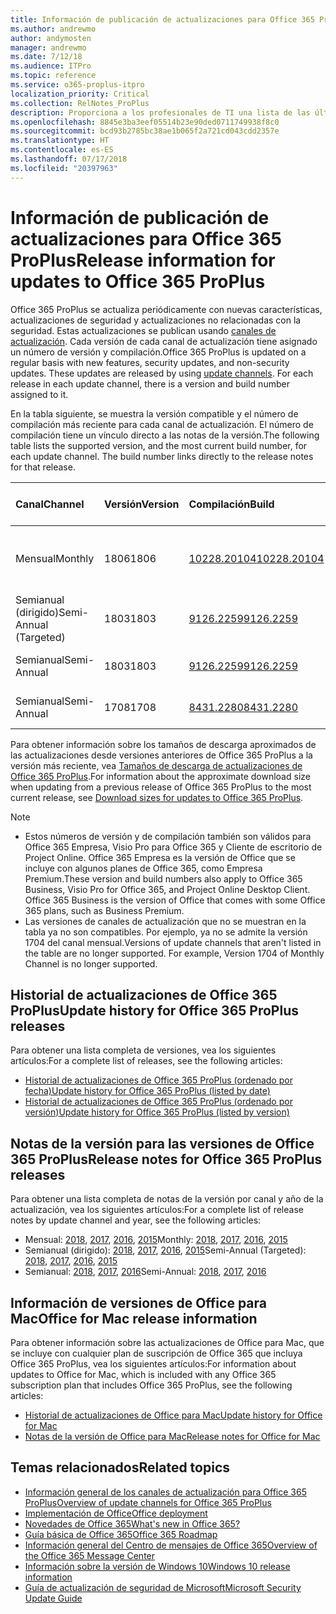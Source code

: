 ```yaml
---
title: Información de publicación de actualizaciones para Office 365 ProPlus
ms.author: andrewmo
author: andymosten
manager: andrewmo
ms.date: 7/12/18
ms.audience: ITPro
ms.topic: reference
ms.service: o365-proplus-itpro
localization_priority: Critical
ms.collection: RelNotes_ProPlus
description: Proporciona a los profesionales de TI una lista de las últimas versiones de Office 365 ProPlus para cada canal de actualización y vínculos a notas de la versión y el historial de actualizaciones.
ms.openlocfilehash: 8845e3ba3eef05514b23e90ded0711749938f8c0
ms.sourcegitcommit: bcd93b2785bc38ae1b065f2a721cd043cdd2357e
ms.translationtype: HT
ms.contentlocale: es-ES
ms.lasthandoff: 07/17/2018
ms.locfileid: "20397963"
---
```

# <a name="release-information-for-updates-to-office-365-proplus"></a><span data-ttu-id="aadf1-103">Información de publicación de actualizaciones para Office 365 ProPlus</span><span class="sxs-lookup"><span data-stu-id="aadf1-103">Release information for updates to Office 365 ProPlus</span></span>

<span data-ttu-id="aadf1-p101">Office 365 ProPlus se actualiza periódicamente con nuevas características, actualizaciones de seguridad y actualizaciones no relacionadas con la seguridad. Estas actualizaciones se publican usando [canales de actualización](https://docs.microsoft.com/deployoffice/overview-of-update-channels-for-office-365-proplus). Cada versión de cada canal de actualización tiene asignado un número de versión y compilación.</span><span class="sxs-lookup"><span data-stu-id="aadf1-p101">Office 365 ProPlus is updated on a regular basis with new features, security updates, and non-security updates. These updates are released by using [update channels](https://docs.microsoft.com/deployoffice/overview-of-update-channels-for-office-365-proplus). For each release in each update channel, there is a version and build number assigned to it.</span></span> 

<span data-ttu-id="aadf1-p102">En la tabla siguiente, se muestra la versión compatible y el número de compilación más reciente para cada canal de actualización. El número de compilación tiene un vínculo directo a las notas de la versión.</span><span class="sxs-lookup"><span data-stu-id="aadf1-p102">The following table lists the supported version, and the most current build number, for each update channel. The build number links directly to the release notes for that release.</span></span> 

  
|<span data-ttu-id="aadf1-109">**Canal**</span><span class="sxs-lookup"><span data-stu-id="aadf1-109">**Channel**</span></span>|<span data-ttu-id="aadf1-110">**Versión**</span><span class="sxs-lookup"><span data-stu-id="aadf1-110">**Version**</span></span>|<span data-ttu-id="aadf1-111">**Compilación**</span><span class="sxs-lookup"><span data-stu-id="aadf1-111">**Build**</span></span>|<span data-ttu-id="aadf1-112">**Fecha de publicación**</span><span class="sxs-lookup"><span data-stu-id="aadf1-112">**Release date**</span></span>|<span data-ttu-id="aadf1-113">**Versión actual hasta**</span><span class="sxs-lookup"><span data-stu-id="aadf1-113">**Current version until**</span></span>|
|:-----|:-----|:-----|:-----|:-----|
|<span data-ttu-id="aadf1-114">Mensual</span><span class="sxs-lookup"><span data-stu-id="aadf1-114">Monthly</span></span>  <br/> |<span data-ttu-id="aadf1-115">1806</span><span class="sxs-lookup"><span data-stu-id="aadf1-115">1806</span></span>  <br/> |[<span data-ttu-id="aadf1-116">10228.20104</span><span class="sxs-lookup"><span data-stu-id="aadf1-116">10228.20104</span></span>](monthly-channel-2018.md#version-1806-july-10)  <br/> | <span data-ttu-id="aadf1-117">10 de julio de 2018</span><span class="sxs-lookup"><span data-stu-id="aadf1-117">July 10, 2018</span></span>  <br/> |<span data-ttu-id="aadf1-118">Se ha publicado la versión 1807</span><span class="sxs-lookup"><span data-stu-id="aadf1-118">Version 1807 is released</span></span> <br/>|
|<span data-ttu-id="aadf1-119">Semianual (dirigido)</span><span class="sxs-lookup"><span data-stu-id="aadf1-119">Semi-Annual (Targeted)</span></span>  <br/> |<span data-ttu-id="aadf1-120">1803</span><span class="sxs-lookup"><span data-stu-id="aadf1-120">1803</span></span>  <br/> |[<span data-ttu-id="aadf1-121">9126.2259</span><span class="sxs-lookup"><span data-stu-id="aadf1-121">9126.2259</span></span>](semi-annual-channel-targeted-2018.md#version-1803-july-10)  <br/> | <span data-ttu-id="aadf1-122">10 de julio de 2018</span><span class="sxs-lookup"><span data-stu-id="aadf1-122">July 10, 2018</span></span>  <br/> |<span data-ttu-id="aadf1-123">11 de septiembre de 2018</span><span class="sxs-lookup"><span data-stu-id="aadf1-123">September 11, 2018</span></span> <br/>|
|<span data-ttu-id="aadf1-124">Semianual</span><span class="sxs-lookup"><span data-stu-id="aadf1-124">Semi-Annual</span></span> <br/> |<span data-ttu-id="aadf1-125">1803</span><span class="sxs-lookup"><span data-stu-id="aadf1-125">1803</span></span>  <br/> | [<span data-ttu-id="aadf1-126">9126.2259</span><span class="sxs-lookup"><span data-stu-id="aadf1-126">9126.2259</span></span>](semi-annual-channel-2018.md#version-1803-july-10) <br/> |<span data-ttu-id="aadf1-127">10 de julio de 2018</span><span class="sxs-lookup"><span data-stu-id="aadf1-127">July 10, 2018</span></span>  <br/> |<span data-ttu-id="aadf1-128">8 de enero de 2019</span><span class="sxs-lookup"><span data-stu-id="aadf1-128">January 8, 2019</span></span> <br/>|
|<span data-ttu-id="aadf1-129">Semianual</span><span class="sxs-lookup"><span data-stu-id="aadf1-129">Semi-Annual</span></span> <br/> |<span data-ttu-id="aadf1-130">1708</span><span class="sxs-lookup"><span data-stu-id="aadf1-130">1708</span></span>  <br/> |[<span data-ttu-id="aadf1-131">8431.2280</span><span class="sxs-lookup"><span data-stu-id="aadf1-131">8431.2280</span></span>](semi-annual-channel-2018.md#version-1708-july-10)  <br/> | <span data-ttu-id="aadf1-132">10 de julio de 2018</span><span class="sxs-lookup"><span data-stu-id="aadf1-132">July 10, 2018</span></span>  <br/> |<span data-ttu-id="aadf1-133">12 de marzo de 2019</span><span class="sxs-lookup"><span data-stu-id="aadf1-133">March 12, 2019</span></span> <br/>|

<span data-ttu-id="aadf1-134">Para obtener información sobre los tamaños de descarga aproximados de las actualizaciones desde versiones anteriores de Office 365 ProPlus a la versión más reciente, vea [Tamaños de descarga de actualizaciones de Office 365 ProPlus](download-sizes-office365-proplus-updates.md).</span><span class="sxs-lookup"><span data-stu-id="aadf1-134">For information about the approximate download size when updating from a previous release of Office 365 ProPlus to the most current release, see [Download sizes for updates to Office 365 ProPlus](download-sizes-office365-proplus-updates.md).</span></span>

> [!NOTE]
> - <span data-ttu-id="aadf1-p103">Estos números de versión y de compilación también son válidos para Office 365 Empresa, Visio Pro para Office 365 y Cliente de escritorio de Project Online. Office 365 Empresa es la versión de Office que se incluye con algunos planes de Office 365, como Empresa Premium.</span><span class="sxs-lookup"><span data-stu-id="aadf1-p103">These version and build numbers also apply to Office 365 Business, Visio Pro for Office 365, and Project Online Desktop Client. Office 365 Business is the version of Office that comes with some Office 365 plans, such as Business Premium.</span></span>
> - <span data-ttu-id="aadf1-p104">Las versiones de canales de actualización que no se muestran en la tabla ya no son compatibles. Por ejemplo, ya no se admite la versión 1704 del canal mensual.</span><span class="sxs-lookup"><span data-stu-id="aadf1-p104">Versions of update channels that aren't listed in the table are no longer supported. For example, Version 1704 of Monthly Channel is no longer supported.</span></span> 


## <a name="update-history-for-office-365-proplus-releases"></a><span data-ttu-id="aadf1-139">Historial de actualizaciones de Office 365 ProPlus</span><span class="sxs-lookup"><span data-stu-id="aadf1-139">Update history for Office 365 ProPlus releases</span></span>

<span data-ttu-id="aadf1-140">Para obtener una lista completa de versiones, vea los siguientes artículos:</span><span class="sxs-lookup"><span data-stu-id="aadf1-140">For a complete list of releases, see the following articles:</span></span>
 - [<span data-ttu-id="aadf1-141">Historial de actualizaciones de Office 365 ProPlus (ordenado por fecha)</span><span class="sxs-lookup"><span data-stu-id="aadf1-141">Update history for Office 365 ProPlus (listed by date)</span></span>](update-history-office365-proplus-by-date.md)
 - [<span data-ttu-id="aadf1-142">Historial de actualizaciones de Office 365 ProPlus (ordenado por versión)</span><span class="sxs-lookup"><span data-stu-id="aadf1-142">Update history for Office 365 ProPlus (listed by version)</span></span>](update-history-office365-proplus-by-version.md)

## <a name="release-notes-for-office-365-proplus-releases"></a><span data-ttu-id="aadf1-143">Notas de la versión para las versiones de Office 365 ProPlus</span><span class="sxs-lookup"><span data-stu-id="aadf1-143">Release notes for Office 365 ProPlus releases</span></span>

<span data-ttu-id="aadf1-144">Para obtener una lista completa de notas de la versión por canal y año de la actualización, vea los siguientes artículos:</span><span class="sxs-lookup"><span data-stu-id="aadf1-144">For a complete list of release notes by update channel and year, see the following articles:</span></span>
 - <span data-ttu-id="aadf1-145">Mensual: [2018](monthly-channel-2018.md), [2017](monthly-channel-2017.md), [2016](monthly-channel-2016.md), [2015](monthly-channel-2015.md)</span><span class="sxs-lookup"><span data-stu-id="aadf1-145">Monthly: [2018](monthly-channel-2018.md), [2017](monthly-channel-2017.md), [2016](monthly-channel-2016.md), [2015](monthly-channel-2015.md)</span></span>
 - <span data-ttu-id="aadf1-146">Semianual (dirigido): [2018](semi-annual-channel-targeted-2018.md), [2017](semi-annual-channel-targeted-2017.md), [2016](semi-annual-channel-targeted-2016.md), [2015](semi-annual-channel-targeted-2015.md)</span><span class="sxs-lookup"><span data-stu-id="aadf1-146">Semi-Annual (Targeted): [2018](semi-annual-channel-targeted-2018.md), [2017](semi-annual-channel-targeted-2017.md), [2016](semi-annual-channel-targeted-2016.md), [2015](semi-annual-channel-targeted-2015.md)</span></span>
 - <span data-ttu-id="aadf1-147">Semianual: [2018](semi-annual-channel-2018.md), [2017](semi-annual-channel-2017.md), [2016](semi-annual-channel-2016.md)</span><span class="sxs-lookup"><span data-stu-id="aadf1-147">Semi-Annual: [2018](semi-annual-channel-2018.md), [2017](semi-annual-channel-2017.md), [2016](semi-annual-channel-2016.md)</span></span>

## <a name="office-for-mac-release-information"></a><span data-ttu-id="aadf1-148">Información de versiones de Office para Mac</span><span class="sxs-lookup"><span data-stu-id="aadf1-148">Office for Mac release information</span></span>

<span data-ttu-id="aadf1-149">Para obtener información sobre las actualizaciones de Office para Mac, que se incluye con cualquier plan de suscripción de Office 365 que incluya Office 365 ProPlus, vea los siguientes artículos:</span><span class="sxs-lookup"><span data-stu-id="aadf1-149">For information about updates to Office for Mac, which is included with any Office 365 subscription plan that includes Office 365 ProPlus, see the following articles:</span></span>
 - [<span data-ttu-id="aadf1-150">Historial de actualizaciones de Office para Mac</span><span class="sxs-lookup"><span data-stu-id="aadf1-150">Update history for Office for Mac</span></span>](update-history-office-for-mac.md)
 - [<span data-ttu-id="aadf1-151">Notas de la versión de Office para Mac</span><span class="sxs-lookup"><span data-stu-id="aadf1-151">Release notes for Office for Mac</span></span>](release-notes-office-for-mac.md)


## <a name="related-topics"></a><span data-ttu-id="aadf1-152">Temas relacionados</span><span class="sxs-lookup"><span data-stu-id="aadf1-152">Related topics</span></span>

- [<span data-ttu-id="aadf1-153">Información general de los canales de actualización para Office 365 ProPlus</span><span class="sxs-lookup"><span data-stu-id="aadf1-153">Overview of update channels for Office 365 ProPlus</span></span>](https://docs.microsoft.com/deployoffice/overview-of-update-channels-for-office-365-proplus)
- [<span data-ttu-id="aadf1-154">Implementación de Office</span><span class="sxs-lookup"><span data-stu-id="aadf1-154">Office deployment</span></span>](https://docs.microsoft.com/deployoffice/)
- [<span data-ttu-id="aadf1-155">Novedades de Office 365</span><span class="sxs-lookup"><span data-stu-id="aadf1-155">What's new in Office 365?</span></span>](https://support.office.com/article/95c8d81d-08ba-42c1-914f-bca4603e1426)
- [<span data-ttu-id="aadf1-156">Guía básica de Office 365</span><span class="sxs-lookup"><span data-stu-id="aadf1-156">Office 365 Roadmap</span></span>](https://products.office.com/business/office-365-roadmap)
- [<span data-ttu-id="aadf1-157">Información general del Centro de mensajes de Office 365</span><span class="sxs-lookup"><span data-stu-id="aadf1-157">Overview of the Office 365 Message Center</span></span>](https://support.office.com/article/38fb3333-bfcc-4340-a37b-deda509c2093)
- [<span data-ttu-id="aadf1-158">Información sobre la versión de Windows 10</span><span class="sxs-lookup"><span data-stu-id="aadf1-158">Windows 10 release information</span></span>](https://www.microsoft.com/itpro/windows-10/release-information)
- [<span data-ttu-id="aadf1-159">Guía de actualización de seguridad de Microsoft</span><span class="sxs-lookup"><span data-stu-id="aadf1-159">Microsoft Security Update Guide</span></span>](https://portal.msrc.microsoft.com/)